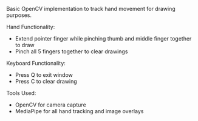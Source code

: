 Basic OpenCV implementation to track hand movement for drawing purposes.

Hand Functionality:
- Extend pointer finger while pinching thumb and middle finger together to draw
- Pinch all 5 fingers together to clear drawings
  
Keyboard Functionality:
- Press Q to exit window
- Press C to clear drawing

Tools Used:
- OpenCV for camera capture
- MediaPipe for all hand tracking and image overlays

